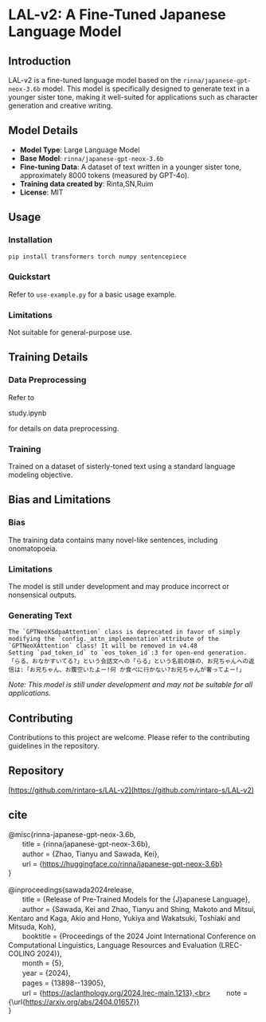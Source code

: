 # LAL-v2: A Fine-Tuned Japanese Language Model

## Introduction
LAL-v2 is a fine-tuned language model based on the `rinna/japanese-gpt-neox-3.6b` model. This model is specifically designed to generate text in a younger sister tone, making it well-suited for applications such as character generation and creative writing.

## Model Details
- **Model Type**: Large Language Model
- **Base Model**: `rinna/japanese-gpt-neox-3.6b`
- **Fine-tuning Data**: A dataset of text written in a younger sister tone, approximately 8000 tokens (measured by GPT-4o).
- **Training data created by**: Rinta,SN,Ruim
- **License**: MIT

## Usage

### Installation
```bash
pip install transformers torch numpy sentencepiece
```

### Quickstart
Refer to `use-example.py` for a basic usage example.

### Limitations
Not suitable for general-purpose use.

## Training Details

### Data Preprocessing
Refer to 

study.ipynb

 for details on data preprocessing.

### Training
Trained on a dataset of sisterly-toned text using a standard language modeling objective.

## Bias and Limitations

### Bias
The training data contains many novel-like sentences, including onomatopoeia.


### Limitations
The model is still under development and may produce incorrect or nonsensical outputs.

### Generating Text
```
The `GPTNeoXSdpaAttention` class is deprecated in favor of simply modifying the `config._attn_implementation`attribute of the `GPTNeoXAttention` class! It will be removed in v4.48
Setting `pad_token_id` to `eos_token_id`:3 for open-end generation.
「らる、おなかすいてる?」という会話文への「らる」という名前の妹の、お兄ちゃんへの返信は:「お兄ちゃん、お腹空いたよー!何 か食べに行かない?お兄ちゃんが奢ってよー!」
```
*Note: This model is still under development and may not be suitable for all applications.*

## Contributing
Contributions to this project are welcome. Please refer to the contributing guidelines in the repository.

## Repository
[https://github.com/rintaro-s/LAL-v2](https://github.com/rintaro-s/LAL-v2)

## cite

@misc{rinna-japanese-gpt-neox-3.6b,<br>
　　title = {rinna/japanese-gpt-neox-3.6b},<br>
　　author = {Zhao, Tianyu and Sawada, Kei},<br>
　　url = {https://huggingface.co/rinna/japanese-gpt-neox-3.6b}<br>
}<br>
<br>
@inproceedings{sawada2024release,<br>
　　title = {Release of Pre-Trained Models for the {J}apanese Language},<br>
　　author = {Sawada, Kei and Zhao, Tianyu and Shing, Makoto and Mitsui, Kentaro and Kaga, Akio and Hono, Yukiya and Wakatsuki, Toshiaki and Mitsuda, Koh},<br>
　　booktitle = {Proceedings of the 2024 Joint International Conference on Computational Linguistics, Language Resources and Evaluation (LREC-COLING 2024)},<br>
　　month = {5},<br>
　　year = {2024},<br>
　　pages = {13898--13905},<br>
　　url = {https://aclanthology.org/2024.lrec-main.1213},<br>
　　note = {\url{https://arxiv.org/abs/2404.01657}}<br>
}

